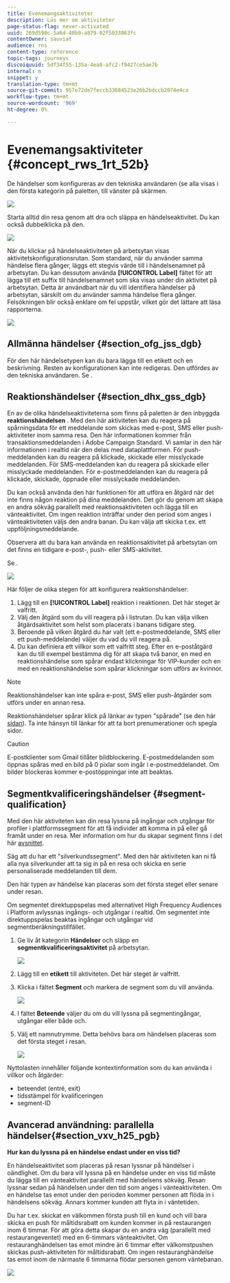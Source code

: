 ```yaml
---
title: Evenemangsaktiviteter
description: Läs mer om aktiviteter
page-status-flag: never-activated
uuid: 269d590c-5a6d-40b9-a879-02f5033863fc
contentOwner: sauviat
audience: rns
content-type: reference
topic-tags: journeys
discoiquuid: 5df34f55-135a-4ea8-afc2-f9427ce5ae7b
internal: n
snippet: y
translation-type: tm+mt
source-git-commit: 957e72de7feccb33684523e26b2bdccb2074e4ca
workflow-type: tm+mt
source-wordcount: '969'
ht-degree: 0%

---
```



# Evenemangsaktiviteter {#concept_rws_1rt_52b}

De händelser som konfigureras av den tekniska användaren (se [](../event/about-events.md) alla visas i den första kategorin på paletten, till vänster på skärmen.

![](../assets/journey43.png)

Starta alltid din resa genom att dra och släppa en händelseaktivitet. Du kan också dubbelklicka på den.

![](../assets/journey44.png)

När du klickar på händelseaktiviteten på arbetsytan visas aktivitetskonfigurationsrutan. Som standard, när du använder samma händelse flera gånger, läggs ett stegvis värde till i händelsenamnet på arbetsytan. Du kan dessutom använda **[!UICONTROL Label]** fältet för att lägga till ett suffix till händelsenamnet som ska visas under din aktivitet på arbetsytan. Detta är användbart när du vill identifiera händelser på arbetsytan, särskilt om du använder samma händelse flera gånger. Felsökningen blir också enklare om fel uppstår, vilket gör det lättare att läsa rapporterna.

![](../assets/journey33.png)

## Allmänna händelser {#section_ofg_jss_dgb}

För den här händelsetypen kan du bara lägga till en etikett och en beskrivning. Resten av konfigurationen kan inte redigeras. Den utfördes av den tekniska användaren. Se [](../event/about-events.md).

## Reaktionshändelser {#section_dhx_gss_dgb}

En av de olika händelseaktiviteterna som finns på paletten är den inbyggda **reaktionshändelsen** . Med den här aktiviteten kan du reagera på spårningsdata för ett meddelande som skickas med e-post, SMS eller push-aktiviteter inom samma resa. Den här informationen kommer från transaktionsmeddelanden i Adobe Campaign Standard. Vi samlar in den här informationen i realtid när den delas med dataplattformen. För push-meddelanden kan du reagera på klickade, skickade eller misslyckade meddelanden. För SMS-meddelanden kan du reagera på skickade eller misslyckade meddelanden. För e-postmeddelanden kan du reagera på klickade, skickade, öppnade eller misslyckade meddelanden.

Du kan också använda den här funktionen för att utföra en åtgärd när det inte finns någon reaktion på dina meddelanden. Det gör du genom att skapa en andra sökväg parallellt med reaktionsaktiviteten och lägga till en vänteaktivitet. Om ingen reaktion inträffar under den period som anges i vänteaktiviteten väljs den andra banan. Du kan välja att skicka t.ex. ett uppföljningsmeddelande.

Observera att du bara kan använda en reaktionsaktivitet på arbetsytan om det finns en tidigare e-post-, push- eller SMS-aktivitet.

Se [](../building-journeys/about-action-activities.md).

![](../assets/journey45.png)

Här följer de olika stegen för att konfigurera reaktionshändelser:

1. Lägg till en **[!UICONTROL Label]** reaktion i reaktionen. Det här steget är valfritt.
1. Välj den åtgärd som du vill reagera på i listrutan. Du kan välja vilken åtgärdsaktivitet som helst som placerats i banans tidigare steg.
1. Beroende på vilken åtgärd du har valt (ett e-postmeddelande, SMS eller ett push-meddelande) väljer du vad du vill reagera på.
1. Du kan definiera ett villkor som ett valfritt steg. Efter en e-poståtgärd kan du till exempel bestämma dig för att skapa två banor, en med en reaktionshändelse som spårar endast klickningar för VIP-kunder och en med en reaktionshändelse som spårar klickningar som utförs av kvinnor.

>[!NOTE]
>
>Reaktionshändelser kan inte spåra e-post, SMS eller push-åtgärder som utförs under en annan resa.
>
>Reaktionshändelser spårar klick på länkar av typen &quot;spårade&quot; (se den här [sidan](https://docs.adobe.com/content/help/en/campaign-standard/using/designing-content/links.html#about-tracked-urls)). Ta inte hänsyn till länkar för att ta bort prenumerationer och spegla sidor.

>[!CAUTION]
>
>E-postklienter som Gmail tillåter bildblockering. E-postmeddelanden som öppnas spåras med en bild på 0 pixlar som ingår i e-postmeddelandet. Om bilder blockeras kommer e-postöppningar inte att beaktas.

## Segmentkvalificeringshändelser {#segment-qualification}

Med den här aktiviteten kan din resa lyssna på ingångar och utgångar för profiler i plattformssegment för att få individer att komma in på eller gå framåt under en resa. Mer information om hur du skapar segment finns i det här [avsnittet](../segment/about-segments.md).

Säg att du har ett &quot;silverkundssegment&quot;. Med den här aktiviteten kan ni få alla nya silverkunder att ta sig in på en resa och skicka en serie personaliserade meddelanden till dem.

Den här typen av händelse kan placeras som det första steget eller senare under resan.

Om segmentet direktuppspelas med alternativet High Frequency Audiences i Platform avlyssnas ingångs- och utgångar i realtid. Om segmentet inte direktuppspelas beaktas ingångar och utgångar vid segmentberäkningstillfället.

1. Ge liv åt kategorin **Händelser** och släpp en **segmentkvalificeringsaktivitet** på arbetsytan.

   ![](../assets/segment5.png)

1. Lägg till en **etikett** till aktiviteten. Det här steget är valfritt.

1. Klicka i fältet **Segment** och markera de segment som du vill använda.

   ![](../assets/segment6.png)

1. I fältet **Beteende** väljer du om du vill lyssna på segmentingångar, utgångar eller både och.

1. Välj ett namnutrymme. Detta behövs bara om händelsen placeras som det första steget i resan.

   ![](../assets/segment7.png)

Nyttolasten innehåller följande kontextinformation som du kan använda i villkor och åtgärder:

* beteendet (entré, exit)
* tidsstämpel för kvalificeringen
* segment-ID

## Avancerad användning: parallella händelser{#section_vxv_h25_pgb}

**Hur kan du lyssna på en händelse endast under en viss tid?**

En händelseaktivitet som placeras på resan lyssnar på händelser i oändlighet. Om du bara vill lyssna på en händelse under en viss tid måste du lägga till en vänteaktivitet parallellt med händelsens sökväg. Resan lyssnar sedan på händelsen under den tid som anges i vänteaktiviteten. Om en händelse tas emot under den perioden kommer personen att flöda in i händelsens sökväg. Annars kommer kunden att flyta in i väntetiden.

Du har t.ex. skickat en välkommen första push till en kund och vill bara skicka en push för måltidsrabatt om kunden kommer in på restaurangen inom 6 timmar. För att göra detta skapar du en andra väg (parallellt med restaurangeventet) med en 6-timmars vänteaktivitet. Om restauranghändelsen tas emot mindre än 6 timmar efter välkomstpushen skickas push-aktiviteten för måltidsrabatt. Om ingen restauranghändelse tas emot inom de närmaste 6 timmarna flödar personen genom väntebanan.

![](../assets/journeyuc2_31.png)
